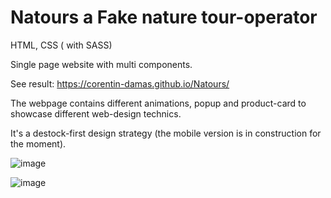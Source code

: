 # Natours a Fake nature tour-operator

HTML, CSS ( with SASS) 

Single page website with multi components.

See result:  https://corentin-damas.github.io/Natours/

The webpage contains different animations, popup and product-card to showcase different web-design technics. 

It's a destock-first design strategy (the mobile version is in construction for the moment).

![image](https://github.com/Corentin-Damas/Natours/assets/100703359/bedb8ed9-915f-4cc4-a674-167ef5a8511b)

 ![image](https://github.com/Corentin-Damas/Natours/assets/100703359/e9932127-c825-490d-9fc0-dd9e65f07e1b)


